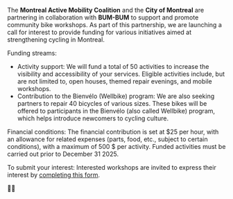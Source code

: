 The **Montreal Active Mobility Coalition** and the **City of Montreal** are partnering in collaboration with **BUM-BUM** to support and promote community bike workshops. As part of this partnership, we are launching a call for interest to provide funding for various initiatives aimed at strengthening cycling in Montreal.

Funding streams:

- Activity support: We will fund a total of 50 activities to increase the visibility and accessibility of your services. Eligible activities include, but are not limited to, open houses, themed repair evenings, and mobile workshops.
- Contribution to the Bienvélo (Wellbike) program: We are also seeking partners to repair 40 bicycles of various sizes. These bikes will be offered to participants in the Bienvélo (also called Wellbike) program, which helps introduce newcomers to cycling culture.

Financial conditions: The financial contribution is set at $25 per hour, with an allowance for related expenses (parts, food, etc., subject to certain conditions), with a maximum of 500 $ per activity. Funded activities must be carried out prior to December 31 2025.

To submit your interest: Interested workshops are invited to express their interest by [completing this form](https://docs.google.com/forms/d/e/1FAIpQLSffxRMNfQjwQuywRRbXmGHNqTqlBvWb7s3ca2rhZ1vEp_1TCg/viewform).

🍑🍑
